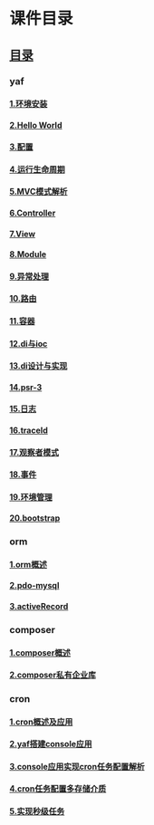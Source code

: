 # 课件目录

## [目录](https://github.com/yuncopy/yafr/blob/master/docs/index.md)

### yaf
#### [1.环境安装](https://github.com/yuncopy/yafr/blob/master/docs/yaf/1.环境安装.md)
#### [2.Hello World](https://github.com/yuncopy/yafr/blob/master/docs/yaf/2.HelloWorld.md)
#### [3.配置](https://github.com/yuncopy/yafr/blob/master/docs/yaf/3.配置.md)
#### [4.运行生命周期](https://github.com/yuncopy/yafr/blob/master/docs/yaf/4.运行生命周期.md)
#### [5.MVC模式解析](https://github.com/yuncopy/yafr/blob/master/docs/yaf/5.MVC模式解析.md)
#### [6.Controller](https://github.com/yuncopy/yafr/blob/master/docs/yaf/6.Controller.md)
#### [7.View](https://github.com/yuncopy/yafr/blob/master/docs/yaf/7.View.md)
#### [8.Module](https://github.com/yuncopy/yafr/blob/master/docs/yaf/8.Module.md)
#### [9.异常处理](https://github.com/yuncopy/yafr/blob/master/docs/yaf/9.异常处理.md)
#### [10.路由](https://github.com/yuncopy/yafr/blob/master/docs/yaf/10.路由.md)
#### [11.容器](https://github.com/yuncopy/yafr/blob/master/docs/yaf/11.容器.md)
#### [12.di与ioc](https://github.com/yuncopy/yafr/blob/master/docs/yaf/12.di.md)
#### [13.di设计与实现](https://github.com/yuncopy/yafr/blob/master/docs/yaf/13.di设计与实现.md)
#### [14.psr-3](https://github.com/yuncopy/yafr/blob/master/docs/yaf/14.psr-3.md)
#### [15.日志](https://github.com/yuncopy/yafr/blob/master/docs/yaf/15.日志.md)
#### [16.traceId](https://github.com/yuncopy/yafr/blob/master/docs/yaf/16.traceId.md)
#### [17.观察者模式](https://github.com/yuncopy/yafr/blob/master/docs/yaf/17.观察者模式.md)
#### [18.事件](https://github.com/yuncopy/yafr/blob/master/docs/yaf/18.事件.md)
#### [19.环境管理](https://github.com/yuncopy/yafr/blob/master/docs/yaf/19.环境管理.md)
#### [20.bootstrap](https://github.com/yuncopy/yafr/blob/master/docs/yaf/20.bootstrap.md)

### orm
#### [1.orm概述](https://github.com/yuncopy/yafr/blob/master/docs/orm/1.orm概述.md)
#### [2.pdo-mysql](https://github.com/yuncopy/yafr/blob/master/docs/orm/2.pdo-mysql.md)
#### [3.activeRecord](https://github.com/yuncopy/yafr/blob/master/docs/orm/3.activeRecord.md)

### composer
#### [1.composer概述](https://github.com/yuncopy/yafr/blob/master/docs/composer/1.composer概述.md)
#### [2.composer私有企业库](https://github.com/yuncopy/yafr/blob/master/docs/composer/2.composer私有企业库.md)

### cron
#### [1.cron概述及应用](https://github.com/yuncopy/yafr/blob/master/docs/cron/1.cron概述及应用.md)
#### [2.yaf搭建console应用](https://github.com/yuncopy/yafr/blob/master/docs/cron/2.yaf搭建console应用.md)
#### [3.console应用实现cron任务配置解析](https://github.com/yuncopy/yafr/blob/master/docs/cron/3.console应用实现cron任务配置解析)
#### [4.cron任务配置多存储介质](https://github.com/yuncopy/yafr/blob/master/docs/cron/4.cron任务配置多存储介质.md)
#### [5.实现秒级任务](https://github.com/yuncopy/yafr/blob/master/docs/cron/5.实现秒级任务.md)